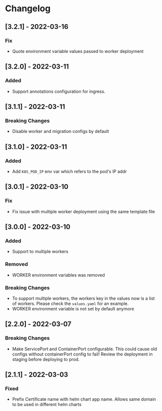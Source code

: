 # Changelog

## [3.2.1] - 2022-03-16
### Fix
* Quote environment variable values passed to worker deployment

## [3.2.0] - 2022-03-11
### Added

* Support annotations configuration for ingress.

## [3.1.1] - 2022-03-11
### Breaking Changes
* Disable worker and migration configs by default


## [3.1.0] - 2022-03-11
### Added
* Add `K8S_POD_IP` env var which refers to the pod's IP addr

## [3.0.1] - 2022-03-10
### Fix
* Fix issue with multiple worker deployment using the same template file


## [3.0.0] - 2022-03-10
### Added
* Support to multiple workers

### Removed
* WORKER environment variables was removed

### Breaking Changes
* To support multiple workers, the workers key in the values now is a list of workers. Please check the `values.yaml` for an example.
* WORKER environment variable is not set by default anymore

## [2.2.0] - 2022-03-07

### Breaking Changes
* Make ServicePort and ContainerPort configurable.
This could cause old configs without containerPort config to fail! Review the deployment in staging before deploying to prod.


## [2.1.1] - 2022-03-03
### Fixed
* Prefix Certificate name with helm chart app name. Allows same domain to be used in different helm charts
